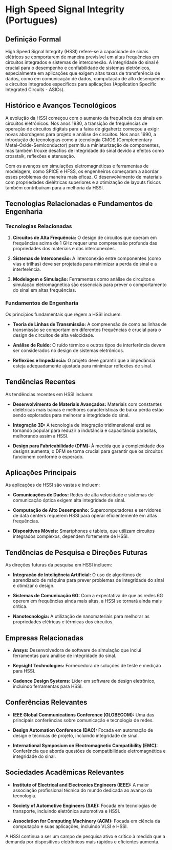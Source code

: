 # High Speed Signal Integrity (Portugues)

## Definição Formal

High Speed Signal Integrity (HSSI) refere-se à capacidade de sinais elétricos se comportarem de maneira previsível em altas frequências em circuitos integrados e sistemas de interconexão. A integridade do sinal é crucial para o desempenho e confiabilidade de sistemas eletrônicos, especialmente em aplicações que exigem altas taxas de transferência de dados, como em comunicação de dados, computação de alto desempenho e circuitos integrados específicos para aplicações (Application Specific Integrated Circuits - ASICs).

## Histórico e Avanços Tecnológicos

A evolução da HSSI começou com o aumento da frequência dos sinais em circuitos eletrônicos. Nos anos 1980, a transição de frequências de operação de circuitos digitais para a faixa de gigahertz começou a exigir novas abordagens para projeto e análise de circuitos. Nos anos 1990, a introdução de tecnologias como a tecnologia CMOS (Complementary Metal-Oxide-Semiconductor) permitiu a miniaturização de componentes, mas também trouxe desafios de integridade do sinal devido a efeitos como crosstalk, reflexões e atenuação.

Com os avanços em simulações eletromagnéticas e ferramentas de modelagem, como SPICE e HFSS, os engenheiros começaram a abordar esses problemas de maneira mais eficaz. O desenvolvimento de materiais com propriedades dielétricas superiores e a otimização de layouts físicos também contribuíram para a melhoria da HSSI.

## Tecnologias Relacionadas e Fundamentos de Engenharia

### Tecnologias Relacionadas

1. **Circuitos de Alta Frequência:** O design de circuitos que operam em frequências acima de 1 GHz requer uma compreensão profunda das propriedades dos materiais e das interconexões.
   
2. **Sistemas de Interconexão:** A interconexão entre componentes (como vias e trilhas) deve ser projetada para minimizar a perda de sinal e a interferência.

3. **Modelagem e Simulação:** Ferramentas como análise de circuitos e simulação eletromagnética são essenciais para prever o comportamento do sinal em altas frequências.

### Fundamentos de Engenharia

Os princípios fundamentais que regem a HSSI incluem:

- **Teoria de Linhas de Transmissão:** A compreensão de como as linhas de transmissão se comportam em diferentes frequências é crucial para o design de circuitos de alta velocidade.
  
- **Análise de Ruído:** O ruído térmico e outros tipos de interferência devem ser considerados no design de sistemas eletrônicos.

- **Reflexões e Impedância:** O projeto deve garantir que a impedância esteja adequadamente ajustada para minimizar reflexões de sinal.

## Tendências Recentes

As tendências recentes em HSSI incluem:

- **Desenvolvimento de Materiais Avançados:** Materiais com constantes dielétricas mais baixas e melhores características de baixa perda estão sendo explorados para melhorar a integridade do sinal.

- **Integração 3D:** A tecnologia de integração tridimensional está se tornando popular para reduzir a indutância e capacitância parasitas, melhorando assim a HSSI.

- **Design para Fabricabilidade (DFM):** À medida que a complexidade dos designs aumenta, o DFM se torna crucial para garantir que os circuitos funcionem conforme o esperado.

## Aplicações Principais

As aplicações de HSSI são vastas e incluem:

- **Comunicações de Dados:** Redes de alta velocidade e sistemas de comunicação óptica exigem alta integridade de sinal.
  
- **Computação de Alto Desempenho:** Supercomputadores e servidores de data centers requerem HSSI para operar eficientemente em altas frequências.

- **Dispositivos Móveis:** Smartphones e tablets, que utilizam circuitos integrados complexos, dependem fortemente de HSSI.

## Tendências de Pesquisa e Direções Futuras

As direções futuras da pesquisa em HSSI incluem:

- **Integração de Inteligência Artificial:** O uso de algoritmos de aprendizado de máquina para prever problemas de integridade do sinal e otimizar o design.

- **Sistemas de Comunicação 6G:** Com a expectativa de que as redes 6G operem em frequências ainda mais altas, a HSSI se tornará ainda mais crítica.

- **Nanotecnologia:** A utilização de nanomateriais para melhorar as propriedades elétricas e térmicas dos circuitos.

## Empresas Relacionadas

- **Ansys:** Desenvolvedora de software de simulação que inclui ferramentas para análise de integridade do sinal.
  
- **Keysight Technologies:** Fornecedora de soluções de teste e medição para HSSI.

- **Cadence Design Systems:** Líder em software de design eletrônico, incluindo ferramentas para HSSI.

## Conferências Relevantes

- **IEEE Global Communications Conference (GLOBECOM):** Uma das principais conferências sobre comunicação e tecnologia de redes.

- **Design Automation Conference (DAC):** Focada em automação de design e técnicas de projeto, incluindo integridade de sinal.

- **International Symposium on Electromagnetic Compatibility (EMC):** Conferência que aborda questões de compatibilidade eletromagnética e integridade do sinal.

## Sociedades Acadêmicas Relevantes

- **Institute of Electrical and Electronics Engineers (IEEE):** A maior associação profissional técnica do mundo dedicada ao avanço da tecnologia.

- **Society of Automotive Engineers (SAE):** Focada em tecnologias de transporte, incluindo eletrônica automotiva e HSSI.

- **Association for Computing Machinery (ACM):** Focada em ciência da computação e suas aplicações, incluindo VLSI e HSSI.

A HSSI continua a ser um campo de pesquisa ativo e crítico à medida que a demanda por dispositivos eletrônicos mais rápidos e eficientes aumenta.